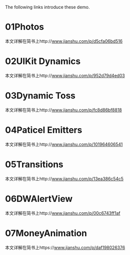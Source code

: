 The following links introduce these demo.
# 01Photos
本文详解在简书上http://www.jianshu.com/p/d5cfa06bd516
# 02UIKit Dynamics
本文详解在简书上http://www.jianshu.com/p/952d79d4ed03
# 03Dynamic Toss
本文详解在简书上http://www.jianshu.com/p/fc8d86bf8818
# 04Paticel Emitters
本文详解在简书上http://www.jianshu.com/p/101964606541
# 05Transitions
本文详解在简书上http://www.jianshu.com/p/13ea386c54c5
# 06DWAlertView
本文详解在简书上http://www.jianshu.com/p/00c6743ff1af
# 07MoneyAnimation
本文详解在简书上https://www.jianshu.com/p/daf198026376
